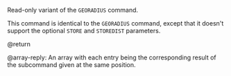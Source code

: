 Read-only variant of the `GEORADIUS` command.

This command is identical to the `GEORADIUS` command, except that it doesn't support the optional `STORE` and `STOREDIST` parameters.

@return

@array-reply: An array with each entry being the corresponding result of the subcommand given at the same position.
